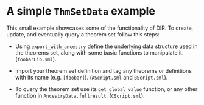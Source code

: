 # A simple `ThmSetData` example

This small example showcases some of the functionality of DIR.
To create, update, and eventually query a theorem set follow this steps:

* Using `export_with_ancestry` define the underlying data
  structure used in the theorems set, along with some basic
  functions to manipulate it. (`foobarLib.sml`).

* Import your theorem set definition and tag any theorems
  or definitions with its name (e.g. `[foobar]`).
  (`AScript.sml` and `BScript.sml`).

* To query the theorem set use its `get_global_value` function, or any
  other function in `AncestryData.fullresult`. (`CScript.sml`).
